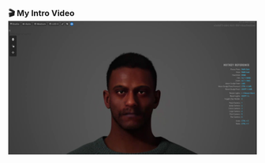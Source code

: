 ### 🎬 My Intro Video  [![Watch My Intro Video](https://raw.githubusercontent.com/praween-em/myvideo/main/thumbnail.png)](https://praween-em.github.io/myvideo/)
